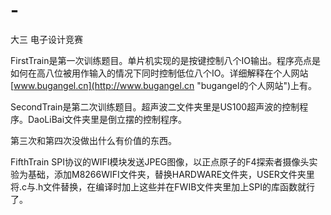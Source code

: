 # -
大三 电子设计竞赛

FirstTrain是第一次训练题目。单片机实现的是按键控制八个IO输出。程序亮点是如何在高八位被用作输入的情况下同时控制低位八个IO。详细解释在个人网站[www.bugangel.cn](http://www.bugangel.cn "bugangel的个人网站")上有。

SecondTrain是第二次训练题目。超声波二文件夹里是US100超声波的控制程序。DaoLiBai文件夹里是倒立摆的控制程序。

第三次和第四次没做出什么有价值的东西。

FifthTrain SPI协议的WIFI模块发送JPEG图像，以正点原子的F4探索者摄像头实验为基础，添加M8266WIFI文件夹，替换HARDWARE文件夹，USER文件夹里将.c与.h文件替换，在编译时加上这些并在FWIB文件夹里加上SPI的库函数就行了。

